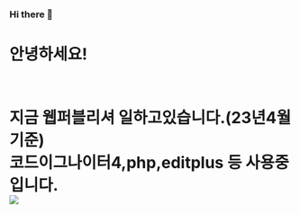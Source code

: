 ### Hi there 👋
<h1>안녕하세요! <h1><br>
  지금 웹퍼블리셔 일하고있습니다.(23년4월기준)<br>
  코드이그나이터4,php,editplus 등 사용중입니다.<br>
  

  
  
  <img src="https://img.shields.io/badge/codepen-#EF4223?style=flat&logo=codeigniter&logoColor=white"/>
